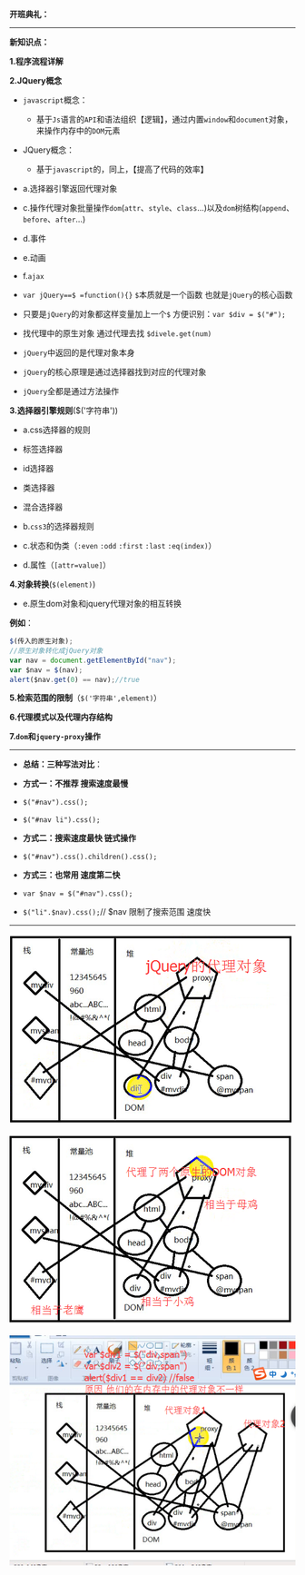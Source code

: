 **开班典礼：**

---

**新知识点：**

**1.程序流程详解**

**2.JQuery概念**

- `javascript`概念：
   - 基于`Js`语言的`API`和语法组织【逻辑】，通过内置`window`和`document`对象，来操作内存中的`DOM`元素
- JQuery概念：
   - 基于`javascript`的，同上，【提高了代码的效率】
    
- a.选择器引擎返回代理对象
- c.操作代理对象批量操作`dom`(`attr`、`style`、`class`...)以及`dom`树结构(`append`、`before`、`after`...)
- d.事件
- e.动画
- f.`ajax`

- `var jQuery==$ =function(){}` `$`本质就是一个函数 也就是`jQuery`的核心函数

- 只要是`jQuery`的对象都这样变量加上一个`$` 方便识别：`var $div = $("#");`

- 找代理中的原生对象 通过代理去找 `$divele.get(num)`

- `jQuery`中返回的是代理对象本身

- `jQuery`的核心原理是通过选择器找到对应的代理对象

-  `jQuery`全都是通过方法操作

**3.选择器引擎规则**($('字符串'))

- a.css选择器的规则

 - 标签选择器
 - id选择器
 - 类选择器
 - 混合选择器

- b.`css3`的选择器规则
- c.状态和伪类（`:even` `:odd` `:first` `:last` `:eq(index)`）
- d.属性（`[attr=value]`）

**4.对象转换**(`$(element)`)
   
- e.原生dom对象和jquery代理对象的相互转换 
    
**例如**：

```javascript
$(传入的原生对象);
//原生对象转化成jQuery对象
var nav = document.getElementById("nav");
var $nav = $(nav);
alert($nav.get(0) == nav);//true
```

**5.检索范围的限制**（`$('字符串',element)`）

**6.代理模式以及代理内存结构**

**7.`dom`和`jquery-proxy`操作**

---

- **总结：三种写法对比**：

- **方式一：不推荐 搜索速度最慢**
 - `$("#nav").css();`
 - `$("#nav li").css();`

- **方式二：搜索速度最快 链式操作**
 - `$("#nav").css().children().css();`

- **方式三：也常用 速度第二快**
 - `var $nav = $("#nav").css();`
 - `$("li".$nav).css();`// $nav 限制了搜索范围 速度快


---

![](../images/1.png)

![](../images/2.png)

![](../images/3.png)